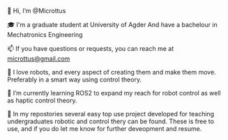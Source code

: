 👋 Hi, I’m @Microttus

🎓  I'm a graduate student at University of Agder
    And have a bachelour in Mechatronics Engineering

📫  If you have questions or requests, you can reach me
    at microttus@gmail.com

🤖  I love robots, and every aspect of creating them and 
    make them move. Preferably in a smart way using
    control theory. 

🦾  I’m currently learning ROS2 to expand my reach for robot
    control as well as haptic control theory.
    
🦿  In my repostories several easy top use project developed
    for teaching undergraduates robotic and control thery can
    be found. These is free to use, and if you do let me know
    for further deveopment and resume.


<!---
Microttus/Microttus is a ✨ special ✨ repository because its `README.md` (this file) appears on your GitHub profile.
You can click the Preview link to take a look at your changes.
--->
